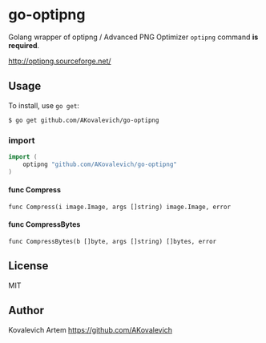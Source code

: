 # go-optipng
Golang wrapper of optipng / Advanced PNG Optimizer
`optipng` command **is required**.

<http://optipng.sourceforge.net/>

## Usage

To install, use `go get`:

```
$ go get github.com/AKovalevich/go-optipng
```

### import

```go
import (
    optipng "github.com/AKovalevich/go-optipng"
)
```

#### func Compress

`func Compress(i image.Image, args []string) image.Image, error`

#### func CompressBytes

`func CompressBytes(b []byte, args []string) []bytes, error`

## License

MIT

## Author

Kovalevich Artem <https://github.com/AKovalevich>